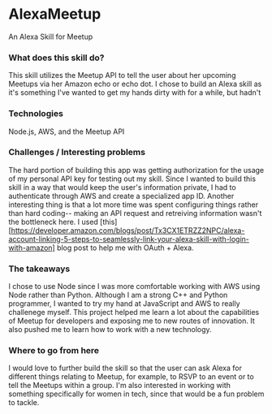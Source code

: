 # AlexaMeetup
An Alexa Skill for Meetup

### What does this skill do?
This skill utilizes the Meetup API to tell the user about her upcoming Meetups via her Amazon echo or echo dot. I chose to build an Alexa skill as it's something I've wanted to get my hands dirty with for a while, but hadn't 

### Technologies
Node.js, AWS, and the Meetup API

### Challenges / Interesting problems
The hard portion of building this app was getting authorization for the usage of my personal API key for testing out my skill. Since I wanted to build this skill in a way that would keep the user's information private, I had to authenticate through AWS and create a specialized app ID. Another interesting thing is that a lot more time was spent configuring things rather than hard coding-- making an API request and retreiving information wasn't the bottleneck here.  I used [this][https://developer.amazon.com/blogs/post/Tx3CX1ETRZZ2NPC/alexa-account-linking-5-steps-to-seamlessly-link-your-alexa-skill-with-login-with-amazon] blog post to help me with OAuth + Alexa.

### The takeaways
I chose to use Node since I was more comfortable working with AWS using Node rather than Python. Although I am a strong C++ and Python programmer, I wanted to try my hand at JavaScript and AWS to really challenege myself. 
This project helped me learn a lot about the capabilities of Meetup for developers and exposing me to new routes of innovation. It also pushed me to learn how to work with a new technology.

### Where to go from here
I would love to further build the skill so that the user can ask Alexa for different things relating to Meetup, for example, to RSVP to an event or to tell the Meetups within a group. I'm also interested in working with something specifically for women in tech, since that would be a fun problem to tackle.
